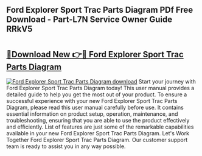 ## Ford Explorer Sport Trac Parts Diagram PDf Free Download - Part-L7N Service Owner Guide RRkV5

# <h2><a href="http://dfh5xxa.blite.top/?on=Ford+Explorer+Sport+Trac+Parts+Diagram">🔗Download New 👉🔴 Ford Explorer Sport Trac Parts Diagram</a></h2>

[![Ford Explorer Sport Trac Parts Diagram download](https://i.imgur.com/lujVjoI.png)](http://dfh5xxa.blite.top/?on=Ford+Explorer+Sport+Trac+Parts+Diagram)
Start your journey with Ford Explorer Sport Trac Parts Diagram today! This user manual provides a detailed guide to help you get the most out of your product. To ensure a successful experience with your new Ford Explorer Sport Trac Parts Diagram, please read this user manual carefully before use. It contains essential information on product setup, operation, maintenance, and troubleshooting, ensuring that you are able to use the product effectively and efficiently. List of features are just some of the remarkable capabilities available in your new Ford Explorer Sport Trac Parts Diagram. Let's Work Together Ford Explorer Sport Trac Parts Diagram. Our customer support team is ready to assist you in any way possible.

